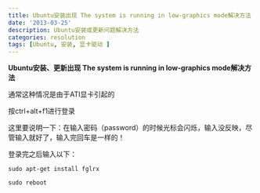```yaml
---
title: Ubuntu安装出现 The system is running in low-graphics mode解决方法
date: '2013-03-25'
description: Ubuntu安装或更新问题解决方法
categories: resolution
tags: [Ubuntu, 安装, 显卡驱动 ]
---
```


**Ubuntu安装、更新出现 The system is running in low-graphics mode解决方法**

通常这种情况是由于ATI显卡引起的

按ctrl+alt+f1进行登录

这里要说明一下：在输入密码（password）的时候光标会闪烁，输入没反映，尽管输入就好了，输入完回车是一样的！
 
登录完之后输入以下：

    sudo apt-get install fglrx

    sudo reboot
